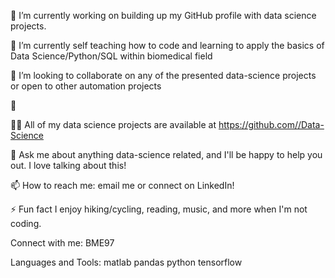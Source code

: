 🔭 I’m currently working on building up my GitHub profile with data science projects.

🌱 I’m currently self teaching how to code and learning to apply the basics of Data Science/Python/SQL within biomedical field

👯 I’m looking to collaborate on any of the presented data-science projects or open to other automation projects

🤝 

👨‍💻 All of my data science projects are available at https://github.com//Data-Science

💬 Ask me about anything data-science related, and I'll be happy to help you out. I love talking about this!

📫 How to reach me: email me or connect on LinkedIn!

⚡ Fun fact I enjoy hiking/cycling, reading, music, and more when I'm not coding.

Connect with me:
BME97

Languages and Tools:
matlab pandas python tensorflow
